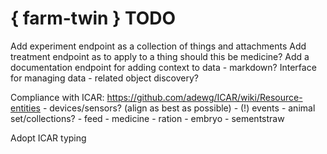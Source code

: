 # { farm-twin } TODO #

Add experiment endpoint as a collection of things and attachments
Add treatment endpoint as to apply to a thing
    should this be medicine?
Add a documentation endpoint for adding context to data - markdown?
Interface for managing data - related object discovery?


Compliance with ICAR: https://github.com/adewg/ICAR/wiki/Resource-entities
    - devices/sensors? (align as best as possible)
    - (!) events
    - animal set/collections?
    - feed
    - medicine
    - ration
    - embryo
    - sementstraw


Adopt ICAR typing